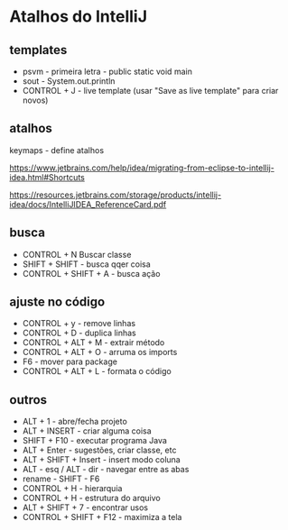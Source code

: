 # Atalhos do IntelliJ

## templates

* psvm - primeira letra - public static void main
* sout - System.out.println 
* CONTROL + J - live template (usar "Save as live template" para criar novos)


## atalhos

keymaps - define atalhos

https://www.jetbrains.com/help/idea/migrating-from-eclipse-to-intellij-idea.html#Shortcuts

https://resources.jetbrains.com/storage/products/intellij-idea/docs/IntelliJIDEA_ReferenceCard.pdf

## busca

* CONTROL + N Buscar classe 
* SHIFT + SHIFT - busca qqer coisa
* CONTROL + SHIFT + A - busca ação

## ajuste no código

* CONTROL + y - remove linhas
* CONTROL + D - duplica linhas
* CONTROL + ALT + M - extrair método
* CONTROL + ALT + O - arruma os imports
* F6 - mover para package
* CONTROL + ALT + L - formata o código


## outros

* ALT + 1 - abre/fecha projeto
* ALT + INSERT - criar alguma coisa
* SHIFT + F10 - executar programa Java
* ALT + Enter - sugestões, criar classe, etc
* ALT + SHIFT + Insert - insert modo coluna
* ALT - esq / ALT - dir - navegar entre as abas
* rename - SHIFT - F6
* CONTROL + H - hierarquia
* CONTROL + H - estrutura do arquivo
* ALT + SHIFT + 7 - encontrar usos
* CONTROL + SHIFT + F12  - maximiza a tela 
